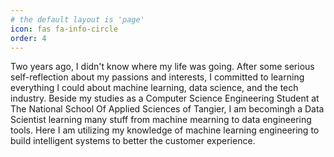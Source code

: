 ```yaml
---
# the default layout is 'page'
icon: fas fa-info-circle
order: 4
---
```




Two years ago, I didn't know where my life was going.
   After some serious self-reflection about my passions and interests, 
   I committed to learning everything I could about machine learning, data science, and the tech industry.
   Beside my studies as a Computer Science Engineering Student at The National School Of Applied Sciences of Tangier, I am becomingh a Data Scientist learning many stuff from machine mearning to data engineering tools. Here I am utilizing my knowledge of machine learning engineering to build intelligent systems to better the customer experience.
